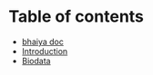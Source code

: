 # Table of contents

* [bhaiya doc](README.md)
* [Introduction](introduction.md)
* [Biodata](biodata.md)

